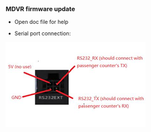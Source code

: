 ### MDVR firmware update

* Open doc file for help

* Serial port connection:

![](/images/serialmdvr.png?raw=true)
